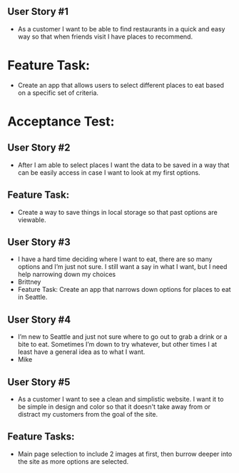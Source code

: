 ## User Story #1
- As a customer I want to be able to find restaurants in a quick and easy way so that when friends visit I have places to recommend.
# Feature Task:
- Create an app that allows users to select different places to eat based on a specific set of criteria.
# Acceptance Test:

## User Story #2
- After I am able to select places I want the data to be saved in a way that can be easily access in case I want to look at my first options.
## Feature Task:
- Create a way to save things in local storage so that past options are viewable.

## User Story #3
- I have a hard time deciding where I want to eat, there are so many options and I’m just not sure. I still want a say in what I want, but I need help narrowing down my choices
- Brittney
- Feature Task: Create an app that narrows down options for places to eat in Seattle.

## User Story #4
- I’m new to Seattle and just not sure where to go out to grab a drink or a bite to eat. Sometimes I’m down to try whatever, but other times I at least have a general idea as to what I want.
- Mike

## User Story #5
- As a customer I want to see a clean and simplistic website. I want it to be simple in design and color so that it doesn't take away from or distract my customers from the goal of the site.
## Feature Tasks:
- Main page selection to include 2 images at first, then burrow deeper into the site as more options are selected.
